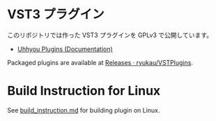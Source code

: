 # VST3 プラグイン
このリポジトリでは作った VST3 プラグインを GPLv3 で公開しています。

- [Uhhyou Plugins (Documentation)](https://ryukau.github.io/VSTPlugins/)

Packaged plugins are available at [Releases · ryukau/VSTPlugins](https://github.com/ryukau/VSTPlugins/releases).

# Build Instruction for Linux
See [build_instruction.md](https://github.com/ryukau/VSTPlugins/blob/master/build_instruction.md) for building plugin on Linux.
